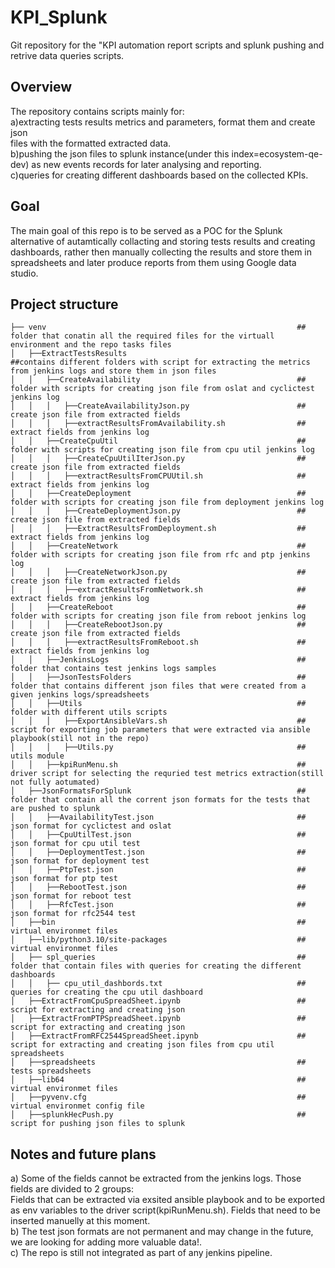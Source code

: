 # KPI_Splunk
Git repository for the "KPI automation report scripts and splunk pushing and retrive data queries scripts.

## Overview
The repository contains scripts mainly for:<br>
    a)extracting tests results metrics and parameters, format them and create json<br> 
    files with the formatted extracted data.<br>
    b)pushing the json files to splunk instance(under this index=ecosystem-qe-dev) as new events records for later analysing and reporting.<br>
    c)queries for creating different dashboards based on the collected KPIs.<br>

## Goal
The main goal of this repo is to be served as a POC for the Splunk alternative of autamtically collacting and storing tests results and creating dashboards,
rather then manually collecting the results and store them in spreadsheets and later produce reports from them using Google data studio.


## Project structure

    ├── venv                                                        ## folder that conatin all the required files for the virtuall environment and the repo tasks files
    │   ├──ExtractTestsResults                                      ##contains different folders with script for extracting the metrics from jenkins logs and store them in json files
    │   │   ├──CreateAvailability                                   ## folder with scripts for creating json file from oslat and cyclictest jenkins log
    │   │   │   ├──CreateAvailabilityJson.py                        ## create json file from extracted fields
    │   │   │   ├──extractResultsFromAvailability.sh                ## extract fields from jenkins log
    │   │   ├──CreateCpuUtil                                        ## folder with scripts for creating json file from cpu util jenkins log
    │   │   │   ├──CreateCpuUtilIterJson.py                         ## create json file from extracted fields
    │   │   │   ├──extractResultsFromCPUUtil.sh                     ## extract fields from jenkins log
    │   │   ├──CreateDeployment                                     ## folder with scripts for creating json file from deployment jenkins log
    │   │   │   ├──CreateDeploymentJson.py                          ## create json file from extracted fields
    │   │   │   ├──ExtractResultsFromDeployment.sh                  ## extract fields from jenkins log
    │   │   ├──CreateNetwork                                        ## folder with scripts for creating json file from rfc and ptp jenkins log
    │   │   │   ├──CreateNetworkJson.py                             ## create json file from extracted fields
    │   │   │   ├──extractResultsFromNetwork.sh                     ## extract fields from jenkins log
    │   │   ├──CreateReboot                                         ## folder with scripts for creating json file from reboot jenkins log
    │   │   │   ├──CreateRebootJson.py                              ## create json file from extracted fields
    │   │   │   ├──extractResultsFromReboot.sh                      ## extract fields from jenkins log
    │   │   ├──JenkinsLogs                                          ## folder that contains test jenkins logs samples
    │   │   ├──JsonTestsFolders                                     ## folder that contains different json files that were created from a given jenkins logs/spreadsheets
    │   │   ├──Utils                                                ## folder with different utils scripts
    │   │   │   ├──ExportAnsibleVars.sh                             ## script for exporting job parameters that were extracted via ansible playbook(still not in the repo)
    │   │   │   ├──Utils.py                                         ## utils module 
    │   │   ├──kpiRunMenu.sh                                        ## driver script for selecting the requried test metrics extraction(still not fully aotumated)
    │   ├──JsonFormatsForSplunk                                     ##  folder that contain all the corrent json formats for the tests that are pushed to splunk
    │   │   ├──AvailabilityTest.json                                ## json format for cyclictest and oslat
    │   │   ├──CpuUtilTest.json                                     ## json format for cpu util test
    │   │   ├──DeploymentTest.json                                  ## json format for deployment test
    │   │   ├──PtpTest.json                                         ## json format for ptp test
    │   │   ├──RebootTest.json                                      ## json format for reboot test
    │   │   ├──RfcTest.json                                         ## json format for rfc2544 test
    │   ├──bin                                                      ## virtual environmet files
    │   ├──lib/python3.10/site-packages                             ## virtual environmet files
    │   ├── spl_queries                                             ## folder that contain files with queries for creating the different dashboards
    │   │   ├── cpu_util_dashbords.txt                              ## queries for creating the cpu util dashboard
    │   ├──ExtractFromCpuSpreadSheet.ipynb                          ## script for extracting and creating json
    │   ├──ExtractFromPTPSpreadSheet.ipynb                          ## script for extracting and creating json
    │   ├──ExtractFromRFC2544SpreadSheet.ipynb                      ## script for extracting and creating json files from cpu util spreadsheets
    │   ├──spreadsheets                                             ## tests spreadsheets
    │   ├──lib64                                                    ## virtual environmet files
    │   ├──pyvenv.cfg                                               ## virtual environmet config file
    │   ├──splunkHecPush.py                                         ## script for pushing json files to splunk

## Notes and future plans
a) Some of the fields cannot be extracted from the jenkins logs. Those fields are divided to 2 groups:<br> 
    Fields that can be extracted via exsited ansible playbook and to be exported<br> 
    as env variables to the driver script(kpiRunMenu.sh). Fields that need to be inserted manuelly at this moment.<br>
b) The test json formats are not permanent and may change in the future, we are looking for adding more valuable data!.<br>
c) The repo is still not integrated as part of any jenkins pipeline.<br>